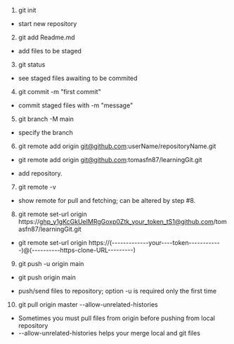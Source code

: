 1) git init
 * start new repository

2) git add Readme.md 
 * add files to be staged

3) git status 
 * see staged files awaiting to be commited

4) git commit -m "first commit" 
 * commit staged files with -m "message"

5) git branch -M main
 * specify the branch

6) git remote add origin git@github.com:userName/repositoryName.git
 - git remote add origin git@github.com:tomasfn87/learningGit.git
 * add repository.

7) git remote -v
 * show remote for pull and fetching; can be altered by step #8.

8) git remote set-url origin https://ghp_y1gKcGkUeIMRgGoxp0Ztk_your_token_tS1@github.com/tomasfn87/learningGit.git
 - git remote set-url origin https://(-------------your----token------------)@(----------https-clone-URL---------)

9) git push -u origin main
 - git push origin main
 * push/send files to repository; option -u is required only the first time

10) git pull origin master --allow-unrelated-histories 
 * Sometimes you must pull files from origin before pushing from local repository
 * --allow-unrelated-histories helps your merge local and git files